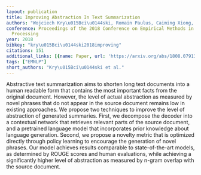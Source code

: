 ```yaml
---
layout: publication
title: Improving Abstraction In Text Summarization
authors: "Wojciech Kry\u015Bci\u0144ski, Romain Paulus, Caiming Xiong, Richard Socher"
conference: Proceedings of the 2018 Conference on Empirical Methods in Natural Language
  Processing
year: 2018
bibkey: "kry\u015Bci\u0144ski2018improving"
citations: 151
additional_links: [{name: Paper, url: 'https://arxiv.org/abs/1808.07913'}]
tags: ["EMNLP"]
short_authors: "Kry\u015Bci\u0144ski et al."
---
```

Abstractive text summarization aims to shorten long text documents into a
human readable form that contains the most important facts from the original
document. However, the level of actual abstraction as measured by novel phrases
that do not appear in the source document remains low in existing approaches.
We propose two techniques to improve the level of abstraction of generated
summaries. First, we decompose the decoder into a contextual network that
retrieves relevant parts of the source document, and a pretrained language
model that incorporates prior knowledge about language generation. Second, we
propose a novelty metric that is optimized directly through policy learning to
encourage the generation of novel phrases. Our model achieves results
comparable to state-of-the-art models, as determined by ROUGE scores and human
evaluations, while achieving a significantly higher level of abstraction as
measured by n-gram overlap with the source document.